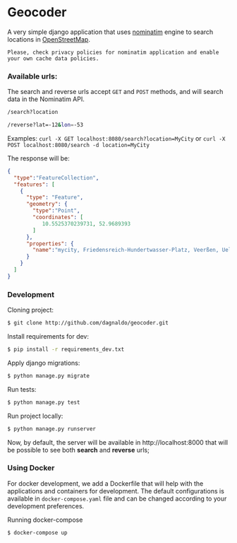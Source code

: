 # Geocoder

A very simple django application that uses [nominatim](https://nominatim.openstreetmap.org/) engine to search locations in [OpenStreetMap](https://www.openstreetmap.org/).

```
Please, check privacy policies for nominatim application and enable your own cache data policies.
```

### Available urls:

The search and reverse urls accept `GET` and `POST` methods, and will search data in the Nominatim API.

```bash
/search?location

/reverse?lat=-12&lon=-53
```

Examples:
`curl -X GET localhost:8080/search?location=MyCity`
or 
`curl -X POST localhost:8080/search -d location=MyCity`

The response will be:
```json
{
  "type":"FeatureCollection",
  "features": [
    {
      "type": "Feature",
      "geometry": { 
        "type":"Point",
        "coordinates": [
           10.5525370239731, 52.9689393
        ]
      },
      "properties": {
        "name":"mycity, Friedensreich-Hundertwasser-Platz, Veerßen, Uelzen, Niedersachsen, 29525, Deutschland"
      }
    }
  ]
}
```

### Development

Cloning project:
```bash
$ git clone http://github.com/dagnaldo/geocoder.git
```

Install requirements for dev:
```bash
$ pip install -r requirements_dev.txt
```

Apply django migrations:
```bash
$ python manage.py migrate
```

Run tests:
```bash
$ python manage.py test
```

Run project locally:
```bash
$ python manage.py runserver
```

Now, by default, the server will be available in http://localhost:8000 that will be possible to see both __search__ and __reverse__ urls;


### Using Docker

For docker development, we add a Dockerfile that will help with the applications and containers for development.
The default configurations is available in `docker-compose.yaml` file and can be changed according to your development preferences.

Running docker-compose

```bash
$ docker-compose up
```
